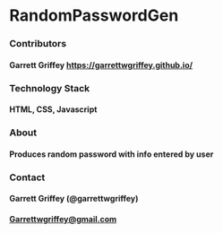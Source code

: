 # RandomPasswordGen

### Contributors 
#### Garrett Griffey https://garrettwgriffey.github.io/

### Technology Stack 
#### HTML, CSS, Javascript

### About
#### Produces random password with info entered by user

### Contact 
#### Garrett Griffey (@garrettwgriffey)
#### Garrettwgriffey@gmail.com
